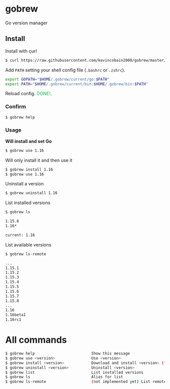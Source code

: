 # gobrew

Go version manager

## Install

Install with curl

```sh
$ curl https://raw.githubusercontent.com/kevincobain2000/gobrew/master/gobrew.sh | sh -
```

Add `PATH` setting your shell config file (`.bashrc` or `.zshrc`).

 ```sh
export GOPATH="$HOME/.gobrew/current/go:$PATH"
export PATH="$HOME/.gobrew/current/bin:$HOME/.gobrew/bin:$PATH"
```

Reload config.
<span style="color:#03c03c">DONE!</span>.

### Confirm

```sh
$ gobrew help
```

### Usage

**Will install and set Go**

```sh
$ gobrew use 1.16
```

Will only install it and then use it

```sh
$ gobrew install 1.16
$ gobrew use 1.16
```

Uninstall a version

```sh
$ gobrew uninstall 1.16
```

List installed versions

```sh
$ gobrew ls

1.15.8
1.16*

current: 1.16
```

List available versions

```sh
$ gobrew ls-remote

...
1.15.1
1.15.2
1.15.3
1.15.4
1.15.5
1.15.6
1.15.7
1.15.8
...
1.16
1.16beta1
1.16rc1
```

# All commands

```sh
$ gobrew help                         Show this message
$ gobrew use <version>                Use <version>
$ gobrew install <version>            Download and install <version> (from binary))
$ gobrew uninstall <version>          Uninstall <version>
$ gobrew list                         List installed versions
$ gobrew ls                           Alias for list
$ gobrew ls-remote                    (not implemented yet) List remote versions
```
